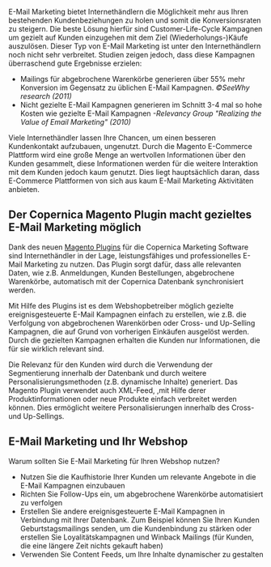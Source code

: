 E-Mail Marketing bietet Internethändlern die Möglichkeit mehr aus Ihren
bestehenden Kundenbeziehungen zu holen und somit die Konversionsraten zu
steigern. Die beste Lösung hierfür sind Customer-Life-Cycle Kampagnen um
gezielt auf Kunden einzugehen mit dem Ziel (Wiederholungs-)Käufe
auszulösen. Dieser Typ von E-Mail Marketing ist unter den
Internethändlern noch nicht sehr verbreitet. Studien zeigen jedoch, dass
diese Kampagnen überraschend gute Ergebnisse erzielen:

-   Mailings für abgebrochene Warenkörbe generieren über 55% mehr
    Konversion im Gegensatz zu üblichen E-Mail Kampagnen. *©SeeWhy
    research (2011)*
-   Nicht gezielte E-Mail Kampagnen generieren im Schnitt 3-4 mal so
    hohe Kosten wie gezielte E-Mail Kampagnen *-Relevancy Group
    "Realizing the Value of Email Marketing" (2010)*

Viele Internethändler lassen Ihre Chancen, um einen besseren
Kundenkontakt aufzubauen, ungenutzt. Durch die Magento E-Commerce
Plattform wird eine große Menge an wertvollen Informationen über den
Kunden gesammelt, diese Informationen werden für die weitere Interaktion
mit dem Kunden jedoch kaum genutzt. Dies liegt hauptsächlich daran, dass
E-Commerce Plattformen von sich aus kaum E-Mail Marketing Aktivitäten
anbieten.

Der Copernica Magento Plugin macht gezieltes E-Mail Marketing möglich
---------------------------------------------------------------------

Dank des neuen [Magento
Plugins](http://www.copernica.com/de/support/integrationen/magento "Magento Plugins")
für die Copernica Marketing Software sind Internethändler in der Lage,
leistungsfähiges und professionelles E-Mail Marketing zu nutzen. Das
Plugin sorgt dafür, dass alle relevanten Daten, wie z.B. Anmeldungen,
Kunden Bestellungen, abgebrochene Warenkörbe, automatisch mit der
Copernica Datenbank synchronisiert werden.

Mit Hilfe des Plugins ist es dem Webshopbetreiber möglich gezielte
ereignisgesteuerte E-Mail Kampagnen einfach zu erstellen, wie z.B. die
Verfolgung von abgebrochenen Warenkörben oder Cross- und Up-Selling
Kampagnen, die auf Grund von vorherigen Einkäufen ausgelöst werden.
Durch die gezielten Kampagnen erhalten die Kunden nur Informationen, die
für sie wirklich relevant sind.

Die Relevanz für den Kunden wird durch die Verwendung der Segmentierung
innerhalb der Datenbank und durch weitere Personalisierungsmethoden
(z.B. dynamische Inhalte) generiert. Das Magento Plugin verwendet auch
XML-Feed, ,mit Hilfe derer Produktinformationen oder neue Produkte
einfach verbreitet werden können. Dies ermöglicht weitere
Personalisierungen innerhalb des Cross- und Up-Sellings.

E-Mail Marketing und Ihr Webshop
--------------------------------

Warum sollten Sie E-Mail Marketing für Ihren Webshop nutzen?

-   Nutzen Sie die Kaufhistorie Ihrer Kunden um relevante Angebote in
    die E-Mail Kampagnen einzubauen
-   Richten Sie Follow-Ups ein, um abgebrochene Warenkörbe automatisiert
    zu verfolgen
-   Erstellen Sie andere ereignisgesteuerte E-Mail Kampagnen in
    Verbindung mit Ihrer Datenbank. Zum Beispiel können Sie Ihren Kunden
    Geburtstagsmailings senden, um die Kundenbindung zu stärken oder
    erstellen Sie Loyalitätskampagnen und Winback Mailings (für Kunden,
    die eine längere Zeit nichts gekauft haben)
-   Verwenden Sie Content Feeds, um Ihre Inhalte dynamischer zu
    gestalten

